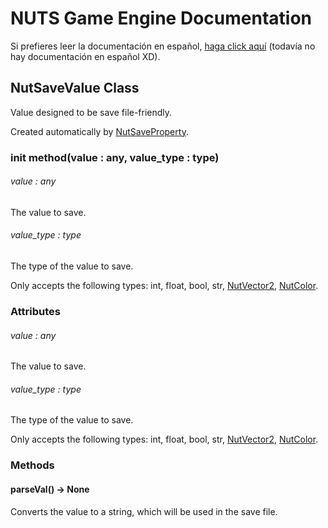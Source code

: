 # NUTS Game Engine Documentation

Si prefieres leer la documentación en español, [haga click aquí](https://www.google.com/search?q=nigger&rlz=1CAGSIC_enES866&oq=nigger&gs_lcrp=EgZjaHJvbWUyBggAEEUYOTIMCAEQLhgKGLEDGIAEMgwIAhAuGAoYsQMYgAQyDwgDEC4YChivARjHARiABDIJCAQQABgKGIAEMgkIBRAAGAoYgAQyDAgGEC4YChixAxiABDIMCAcQLhgKGLEDGIAEMhIICBAAGAoYgwEYsQMYgAQYigXSAQgxNDA3ajBqN6gCCLACAQ&sourceid=chrome&ie=UTF-8&safe=active&ssui=on) (todavía no hay documentación en español XD).

## NutSaveValue Class

Value designed to be save file-friendly.

Created automatically by [NutSaveProperty](/DOCUMENTATION/FILES/NUTSAVEPROPERTY.md).

### init method(value : any, value_type : type)

###### value : any

The value to save.

###### value_type : type

The type of the value to save.

Only accepts the following types: int, float, bool, str, [NutVector2](/DOCUMENTATION/FILES/NUTVECTOR2.md), [NutColor](/DOCUMENTATION/FILES/NUTCOLOR.md).

### Attributes

###### value : any

The value to save.

###### value_type : type

The type of the value to save.

Only accepts the following types: int, float, bool, str, [NutVector2](/DOCUMENTATION/FILES/NUTVECTOR2.md), [NutColor](/DOCUMENTATION/FILES/NUTCOLOR.md).

### Methods

#### parseVal() -> None

Converts the value to a string, which will be used in the save file.
